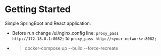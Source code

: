 # Getting Started
Simple SpringBoot and React application.

* Before run change /ui/nginx.config line: 
    ```proxy_pass http://172.18.0.1:8082;``` to ```proxy_pass http://<your network>:8082;```
        
* > docker-compose up --build --force-recreate

